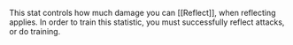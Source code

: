 This stat controls how much damage you can [[Reflect]], when reflecting applies. In order to train this statistic, you must successfully reflect attacks, or do training. 